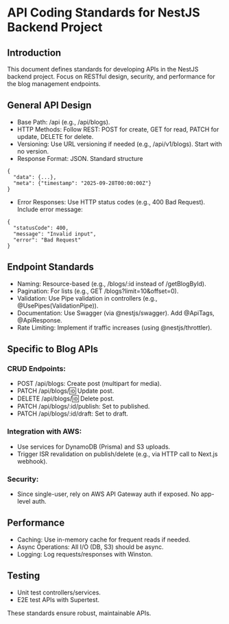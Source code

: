 # API Coding Standards for NestJS Backend Project

## Introduction
This document defines standards for developing APIs in the NestJS backend project. Focus on RESTful design, security, and performance for the blog management endpoints.


## General API Design
- Base Path: /api (e.g., /api/blogs).
- HTTP Methods: Follow REST: POST for create, GET for read, PATCH for update, DELETE for delete.
- Versioning: Use URL versioning if needed (e.g., /api/v1/blogs). Start with no version.
- Response Format: JSON. Standard structure
```
{
  "data": {...},
  "meta": {"timestamp": "2025-09-28T00:00:00Z"}
}
```
- Error Responses: Use HTTP status codes (e.g., 400 Bad Request). Include error message:
```
{
  "statusCode": 400,
  "message": "Invalid input",
  "error": "Bad Request"
}
```

## Endpoint Standards
- Naming: Resource-based (e.g., /blogs/:id instead of /getBlogById).
- Pagination: For lists (e.g., GET /blogs?limit=10&offset=0).
- Validation: Use Pipe validation in controllers (e.g., @UsePipes(ValidationPipe)).
- Documentation: Use Swagger (via @nestjs/swagger). Add @ApiTags, @ApiResponse.
- Rate Limiting: Implement if traffic increases (using @nestjs/throttler).

## Specific to Blog APIs

### CRUD Endpoints:

- POST /api/blogs: Create post (multipart for media).
- PATCH /api/blogs/:id: Update post.
- DELETE /api/blogs/:id: Delete post.
- PATCH /api/blogs/:id/publish: Set to published.
- PATCH /api/blogs/:id/draft: Set to draft.


### Integration with AWS:

- Use services for DynamoDB (Prisma) and S3 uploads.
- Trigger ISR revalidation on publish/delete (e.g., via HTTP call to Next.js webhook).

### Security: 
- Since single-user, rely on AWS API Gateway auth if exposed. No app-level auth.

## Performance

- Caching: Use in-memory cache for frequent reads if needed.
- Async Operations: All I/O (DB, S3) should be async.
- Logging: Log requests/responses with Winston.

## Testing

- Unit test controllers/services.
- E2E test APIs with Supertest.

These standards ensure robust, maintainable APIs.